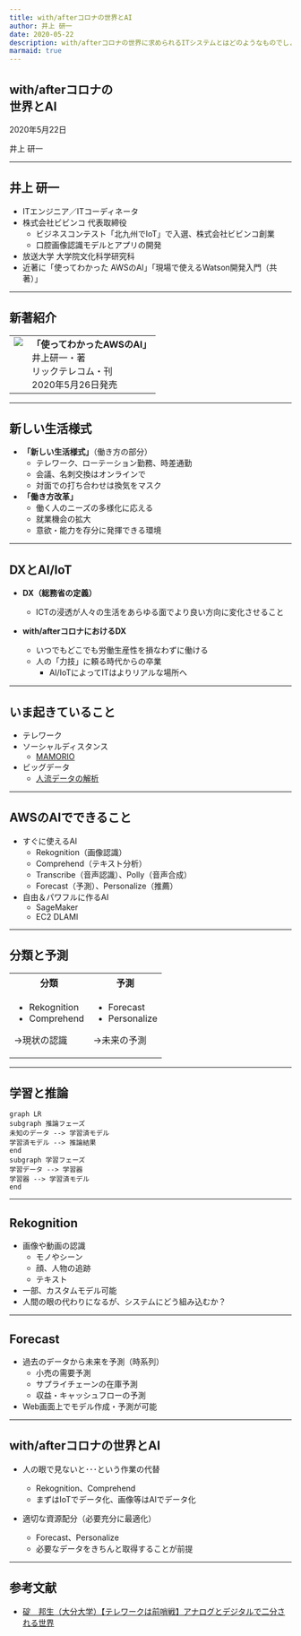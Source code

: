 ```yaml
---
title: with/afterコロナの世界とAI
author: 井上 研一
date: 2020-05-22
description: with/afterコロナの世界に求められるITシステムとはどのようなものでしょうか。リックテレコムより「使ってわかったAWSのAI」を5月26日に出版するITコーディネータが、AI利活用の視点で考えます。少し技術的な内容になりますが、クラウドの代名詞ともいえるAWSで、どんなAIサービスが提供されているのかを知りたい方にもオススメの内容です！
marmaid: true
---
```


## with/afterコロナの<br>世界とAI

2020年5月22日

井上 研一

---

## 井上 研一

- ITエンジニア／ITコーディネータ
- 株式会社ビビンコ 代表取締役
    - ビジネスコンテスト「北九州でIoT」で入選、株式会社ビビンコ創業
    - 口腔画像認識モデルとアプリの開発
- 放送大学 大学院文化科学研究科
- 近著に「使ってわかった AWSのAI」「現場で使えるWatson開発入門（共著）」

---

## 新著紹介

<table>
<tr valign='top'>
<td>
<img src='https://inoccu.com/profile/assets/9784865942460_s.png'>
</td>
<td>
<b>「使ってわかったAWSのAI」</b><br>
井上研一・著<br>
リックテレコム・刊<br>
2020年5月26日発売
</td>
</tr>
</table>

---

## 新しい生活様式

- **「新しい生活様式」**（働き方の部分）
  - テレワーク、ローテーション勤務、時差通勤
  - 会議、名刺交換はオンラインで
  - 対面での打ち合わせは換気をマスク
- **「働き方改革」**
  - 働く人のニーズの多様化に応える
  - 就業機会の拡大
  - 意欲・能力を存分に発揮できる環境

---

## DXとAI/IoT

- **DX（総務省の定義）**
  - ICTの浸透が人々の生活をあらゆる面でより良い方向に変化させること

- **with/afterコロナにおけるDX**
  - いつでもどこでも労働生産性を損なわずに働ける
  - 人の「力技」に頼る時代からの卒業
	- AI/IoTによってITはよりリアルな場所へ

---

## いま起きていること
- テレワーク
- ソーシャルディスタンス
	- [MAMORIO](https://robotstart.info/2020/05/12/mamorio-covid-1.html)
- ビッグデータ
	- [人流データの解析](https://corporate-web.agoop.net/pdf/covid-19/agoop\_analysis\_coronavirus.pdf)

---

## AWSのAIでできること

- すぐに使えるAI
  - Rekognition（画像認識）
  - Comprehend（テキスト分析）
  - Transcribe（音声認識）、Polly（音声合成）
  - Forecast（予測）、Personalize（推薦）
- 自由＆パワフルに作るAI
  - SageMaker
  - EC2 DLAMI

---

## 分類と予測

<table>
<tr>
<th>分類</th>
<th>予測</th>
</tr>
<tr>
<td>
<ul>
<li>Rekognition</li>
<li>Comprehend</li>
</ul>
<p>→現状の認識</p>
</td>
<td>
<ul>
<li>Forecast</li>
<li>Personalize</li>
</ul>
<p>→未来の予測</p>
</td>
</tr>
</table>

---

## 学習と推論

```mermaid
graph LR
subgraph 推論フェーズ
未知のデータ --> 学習済モデル
学習済モデル --> 推論結果
end
subgraph 学習フェーズ
学習データ --> 学習器
学習器 --> 学習済モデル
end
```

---

## Rekognition

- 画像や動画の認識
  - モノやシーン
  - 顔、人物の追跡
  - テキスト
- 一部、カスタムモデル可能
- 人間の眼の代わりになるが、システムにどう組み込むか？

---

## Forecast

- 過去のデータから未来を予測（時系列）
  - 小売の需要予測
  - サプライチェーンの在庫予測
  - 収益・キャッシュフローの予測
- Web画面上でモデル作成・予測が可能

---

## with/afterコロナの世界とAI

- 人の眼で見ないと･･･という作業の代替
  - Rekognition、Comprehend
  - まずはIoTでデータ化、画像等はAIでデータ化

- 適切な資源配分（必要充分に最適化）
  - Forecast、Personalize
  - 必要なデータをきちんと取得することが前提

---

## 参考文献

- [碇　邦生（大分大学）【テレワークは前哨戦】アナログとデジタルで二分される世界](https://comemo.nikkei.com/n/nf55827b64eca)